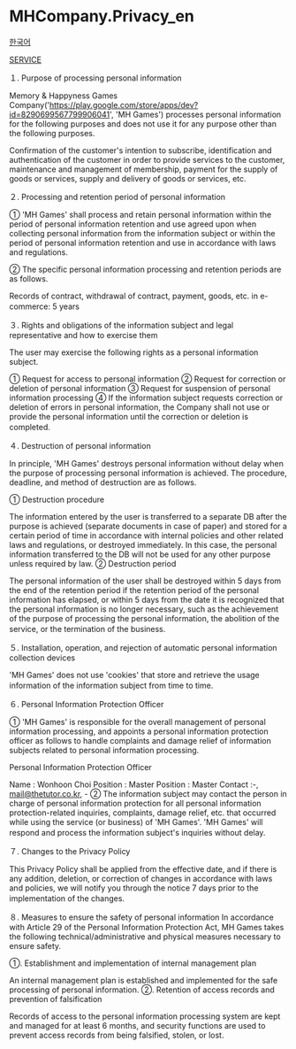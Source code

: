 # MHCompany.Privacy_en

[한국어](https://fooiff.github.io/MHCompany.Privacy/)

[SERVICE](https://fooiff.github.io/MHCompany.Service_en/)

１. Purpose of processing personal information

Memory & Happyness Games Company('https://play.google.com/store/apps/dev?id=8290699567799906041', 'MH Games') processes personal information for the following purposes and does not use it for any purpose other than the following purposes.

Confirmation of the customer's intention to subscribe, identification and authentication of the customer in order to provide services to the customer, maintenance and management of membership, payment for the supply of goods or services, supply and delivery of goods or services, etc.



２. Processing and retention period of personal information

① 'MH Games' shall process and retain personal information within the period of personal information retention and use agreed upon when collecting personal information from the information subject or within the period of personal information retention and use in accordance with laws and regulations.

② The specific personal information processing and retention periods are as follows.

Records of contract, withdrawal of contract, payment, goods, etc. in e-commerce: 5 years 　



３. Rights and obligations of the information subject and legal representative and how to exercise them

The user may exercise the following rights as a personal information subject.

① Request for access to personal information ② Request for correction or deletion of personal information ③ Request for suspension of personal information processing ④ If the information subject requests correction or deletion of errors in personal information, the Company shall not use or provide the personal information until the correction or deletion is completed. 　



４. Destruction of personal information

In principle, 'MH Games' destroys personal information without delay when the purpose of processing personal information is achieved. The procedure, deadline, and method of destruction are as follows.

① Destruction procedure

The information entered by the user is transferred to a separate DB after the purpose is achieved (separate documents in case of paper) and stored for a certain period of time in accordance with internal policies and other related laws and regulations, or destroyed immediately. In this case, the personal information transferred to the DB will not be used for any other purpose unless required by law.
② Destruction period

The personal information of the user shall be destroyed within 5 days from the end of the retention period if the retention period of the personal information has elapsed, or within 5 days from the date it is recognized that the personal information is no longer necessary, such as the achievement of the purpose of processing the personal information, the abolition of the service, or the termination of the business. 　



５. Installation, operation, and rejection of automatic personal information collection devices

'MH Games' does not use 'cookies' that store and retrieve the usage information of the information subject from time to time. 　



６. Personal Information Protection Officer

① 'MH Games' is responsible for the overall management of personal information processing, and appoints a personal information protection officer as follows to handle complaints and damage relief of information subjects related to personal information processing.

Personal Information Protection Officer

Name : Wonhoon Choi
Position : Master
Position : Master
Contact :-, mail@thetutor.co.kr, -
② The information subject may contact the person in charge of personal information protection for all personal information protection-related inquiries, complaints, damage relief, etc. that occurred while using the service (or business) of 'MH Games'. 'MH Games' will respond and process the information subject's inquiries without delay. 　



７. Changes to the Privacy Policy

This Privacy Policy shall be applied from the effective date, and if there is any addition, deletion, or correction of changes in accordance with laws and policies, we will notify you through the notice 7 days prior to the implementation of the changes. 　

８. Measures to ensure the safety of personal information In accordance with Article 29 of the Personal Information Protection Act, MH Games takes the following technical/administrative and physical measures necessary to ensure safety.

①. Establishment and implementation of internal management plan

An internal management plan is established and implemented for the safe processing of personal information.
②. Retention of access records and prevention of falsification

Records of access to the personal information processing system are kept and managed for at least 6 months, and security functions are used to prevent access records from being falsified, stolen, or lost.
